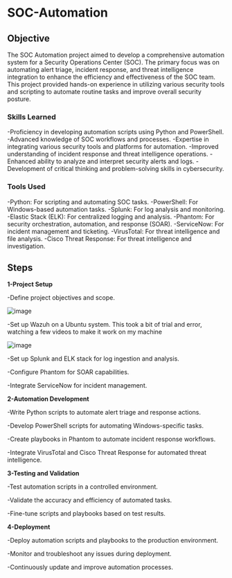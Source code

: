 # SOC-Automation

## Objective
The SOC Automation project aimed to develop a comprehensive automation system for a Security Operations Center (SOC). The primary focus was on automating alert triage, incident response, and threat intelligence integration to enhance the efficiency and effectiveness of the SOC team. This project provided hands-on experience in utilizing various security tools and scripting to automate routine tasks and improve overall security posture.


### Skills Learned

-Proficiency in developing automation scripts using Python and PowerShell.
-Advanced knowledge of SOC workflows and processes.
-Expertise in integrating various security tools and platforms for automation.
-Improved understanding of incident response and threat intelligence operations.
-Enhanced ability to analyze and interpret security alerts and logs.
-Development of critical thinking and problem-solving skills in cybersecurity.

### Tools Used

-Python: For scripting and automating SOC tasks.
-PowerShell: For Windows-based automation tasks.
-Splunk: For log analysis and monitoring.
-Elastic Stack (ELK): For centralized logging and analysis.
-Phantom: For security orchestration, automation, and response (SOAR).
-ServiceNow: For incident management and ticketing.
-VirusTotal: For threat intelligence and file analysis.
-Cisco Threat Response: For threat intelligence and investigation.

## Steps

**1-Project Setup**

-Define project objectives and scope.

![image](https://github.com/user-attachments/assets/6a53618f-dd1b-4f75-b293-66ba0c6c10b4)

-Set up Wazuh on a  Ubuntu system. This took a bit of trial and error, watching a few videos to make it work on my machine 

![image](https://github.com/user-attachments/assets/cfa98e27-c64a-425b-943e-e9b2dc0566fd)





-Set up Splunk and ELK stack for log ingestion and analysis.

-Configure Phantom for SOAR capabilities.

-Integrate ServiceNow for incident management.


**2-Automation Development**

-Write Python scripts to automate alert triage and response actions.

-Develop PowerShell scripts for automating Windows-specific tasks.

-Create playbooks in Phantom to automate incident response workflows.

-Integrate VirusTotal and Cisco Threat Response for automated threat intelligence.


**3-Testing and Validation**

-Test automation scripts in a controlled environment.

-Validate the accuracy and efficiency of automated tasks.

-Fine-tune scripts and playbooks based on test results.



**4-Deployment**

-Deploy automation scripts and playbooks to the production environment.

-Monitor and troubleshoot any issues during deployment.

-Continuously update and improve automation processes.



